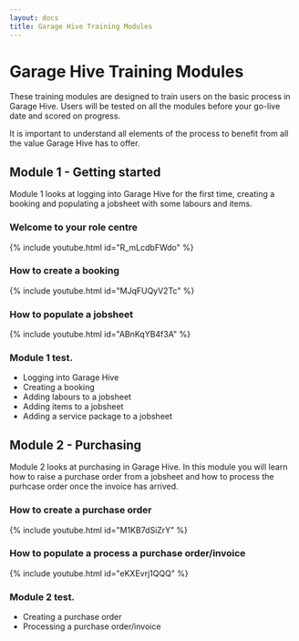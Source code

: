```yaml
---
layout: docs
title: Garage Hive Training Modules 
--- 
```


#   Garage Hive Training Modules

These training modules are designed to train users on the basic process in Garage Hive. Users will be tested on all the modules before your go-live date and scored on progress. 

It is important to understand all elements of the process to benefit from all the value Garage Hive has to offer. 

## Module 1 - Getting started

Module 1 looks at logging into Garage Hive for the first time, creating a booking and populating a jobsheet with some labours and items. 

### Welcome to your role centre

{% include youtube.html id="R_mLcdbFWdo" %}


###  How to create a booking

{% include youtube.html id="MJqFUQyV2Tc" %}


### How to populate a jobsheet

{% include youtube.html id="ABnKqYB4f3A" %}

###

### Module 1 test. 

* Logging into Garage Hive
* Creating a booking
* Adding labours to a jobsheet
* Adding items to a jobsheet
* Adding a service package to a jobsheet

###

## Module 2 - Purchasing

Module 2 looks at purchasing in Garage Hive. In this module you will learn how to raise a purchase order from a jobsheet and how to process the purhcase order once the invoice has arrived. 


###  How to create a purchase order

{% include youtube.html id="M1KB7dSiZrY" %}


### How to populate a process a purchase order/invoice

{% include youtube.html id="eKXEvrj1QQQ" %}

###

### Module 2 test. 

* Creating a purchase order
* Processing a purchase order/invoice




